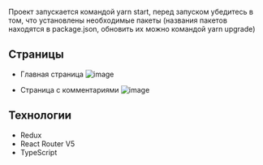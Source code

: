 Проект запускается командой yarn start, перед запуском убедитесь в том, что установлены необходимые пакеты (названия пакетов находятся в package.json, обновить их можно командой yarn upgrade)

## Страницы

- Главная страница ![image](https://user-images.githubusercontent.com/42649735/199016251-23add4e6-7aa6-49e9-9b50-b26f3f3c13f4.png)

- Страница с комментариями ![image](https://user-images.githubusercontent.com/42649735/199176313-99bdfd26-cb6b-4ebb-bd15-28b323d5f091.png)

## Технологии

- Redux
- React Router V5
- TypeScript
